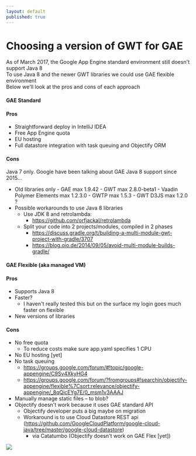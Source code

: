 ```yaml
---
layout: default
published: true
---
```


# [](#header-1)Choosing a version of GWT for GAE

As of March 2017, the Google App Engine standard environment still doesn't support Java 8  
To use Java 8 and the newer GWT libraries we could use GAE flexible environment  
Below we'll look at the pros and cons of each approach  

#### [](#header-2)GAE Standard
#### [](#header-3)Pros  
- Straightforward deploy in IntelliJ IDEA
- Free App Engine quota
- EU hosting
- Full datastore integration with task queuing and Objectify ORM

#### [](#header-3)Cons
Java 7 only. Google have been talking about GAE Java 8 support since 2015...
- Old libraries only
    	- GAE max 1.9.42
    	- GWT max 2.8.0-beta1
    	- Vaadin Polymer Elements max 1.2.3.0
    	- GWTP max 1.5.3
    	- GWT D3JS max 1.2.0 ?
- Possible workarounds to use Java 8 libraries
    - Use JDK 8 and retrolambda: 
    	- https://github.com/orfjackal/retrolambda
    - Split your code into 2 projects/modules, compiled in 2 phases
    	- https://discuss.gradle.org/t/building-a-multi-module-gwt-project-with-gradle/3707
    	- https://blog.oio.de/2014/09/05/avoid-multi-module-builds-gradle/

#### [](#header-2)GAE Flexible (aka managed VM)
#### [](#header-3)Pros  
- Supports Java 8  
- Faster?  
	- I haven't really tested this but on the surface my login goes much faster on flexible  
- New versions of libraries    
    
#### [](#header-3)Cons 
- No free quota
	- To reduce costs make sure app.yaml specifies 1 CPU
- No EU hosting [yet]
- No task queuing
  - https://groups.google.com/forum/#!topic/google-appengine/C9Sv4XkyHG4
  - https://groups.google.com/forum/?fromgroups#!searchin/objectify-appengine/flexible%7Csort:relevance/objectify-appengine/_8qQicEYg7E/0_msm1v3AAAJ
- Manually manage static files – to blob?
- Objectify doesn't work because it uses GAE standard API
  - Objectify developer puts a big maybe on migration
  - Workaround is to use Cloud Datastore REST api (https://github.com/GoogleCloudPlatform/google-cloud-java/tree/master/google-cloud-datastore)
    - via Catatumbo (Objectify doesn't work on GAE Flex [yet])

![](https://assets-cdn.github.com/images/icons/emoji/octocat.png)
